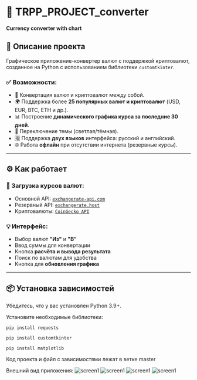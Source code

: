 # 💱 TRPP_PROJECT_converter
**Currency converter with chart**

## 📌 Описание проекта

Графическое приложение-конвертер валют с поддержкой криптовалют, созданное на Python с использованием библиотеки `customtkinter`.

### ✅ Возможности:
- 🔄 Конвертация валют и криптовалют между собой.
- 🌍 Поддержка более **25 популярных валют и криптовалют** (USD, EUR, BTC, ETH и др.).
- 📊 Построение **динамического графика курса за последние 30 дней**.
- 🎨 Переключение темы (светлая/тёмная).
- 🈯 Поддержка **двух языков** интерфейса: русский и английский.
- 🌐 Работа **офлайн** при отсутствии интернета (резервные курсы).

---

## ⚙️ Как работает

### 🔗 Загрузка курсов валют:
- Основной API: [`exchangerate-api.com`](https://www.exchangerate-api.com/)
- Резервный API: [`exchangerate.host`](https://exchangerate.host/)
- Криптовалюты: [`CoinGecko API`](https://www.coingecko.com/)

### 💡 Интерфейс:
- Выбор валют **"Из"** и **"В"**
- Ввод суммы для конвертации
- Кнопка **расчёта и вывода результата**
- Поиск по валютам для удобства
- Кнопка для **обновления графика**

---

## 📦 Установка зависимостей

Убедитесь, что у вас установлен Python 3.9+.

Установите необходимые библиотеки:

```pip install requests```

```pip install customtkinter```

```pip install matplotlib ```

Код проекта и файл с зависимостями лежат в ветке master

Внешний вид приложения:
![screen1](Screenshot_1.png)
![screen1](Screenshot_2.png)
![screen1](Screenshot_3.png)
![screen1](Screenshot_4.png)

